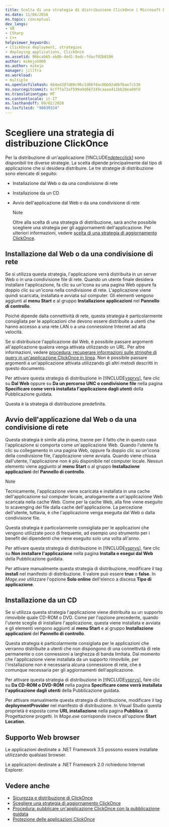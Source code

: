 ```yaml
---
title: Scelta di una strategia di distribuzione ClickOnce | Microsoft Docs
ms.date: 11/04/2016
ms.topic: conceptual
dev_langs:
- VB
- CSharp
- C++
helpviewer_keywords:
- ClickOnce deployment, strategies
- deploying applications, ClickOnce
ms.assetid: 98bcab65-ab8b-4ed1-9adc-fdacf92b8106
author: mikejo5000
ms.author: mikejo
manager: jillfra
ms.workload:
- multiple
ms.openlocfilehash: 6b4ed387d00c96c1d66fdac0bb92a0bfbae7c530
ms.sourcegitcommit: 6cfffa72af599a9d667249caaaa411bb28ea69fd
ms.translationtype: MT
ms.contentlocale: it-IT
ms.lasthandoff: 09/02/2020
ms.locfileid: "90839324"
---
```

# <a name="choose-a-clickonce-deployment-strategy"></a>Scegliere una strategia di distribuzione ClickOnce
Per la distribuzione di un'applicazione [!INCLUDE[ndptecclick](../deployment/includes/ndptecclick_md.md)] sono disponibili tre diverse strategie. La scelta dipende principalmente dal tipo di applicazione che si desidera distribuire. Le tre strategie di distribuzione sono elencate di seguito:

- Installazione dal Web o da una condivisione di rete

- Installazione da un CD

- Avvio dell'applicazione dal Web o da una condivisione di rete

    > [!NOTE]
    > Oltre alla scelta di una strategia di distribuzione, sarà anche possibile scegliere una strategia per gli aggiornamenti dell'applicazione. Per ulteriori informazioni, vedere [scelta di una strategia di aggiornamento ClickOnce](../deployment/choosing-a-clickonce-update-strategy.md).

## <a name="install-from-the-web-or-a-network-share"></a>Installazione dal Web o da una condivisione di rete
 Se si utilizza questa strategia, l'applicazione verrà distribuita in un server Web o in una condivisione file di rete. Quando un utente finale desidera installare l'applicazione, fa clic su un'icona su una pagina Web oppure fa doppio clic su un'icona nella condivisione di rete. L'applicazione viene quindi scaricata, installata e avviata sul computer. Gli elementi vengono aggiunti al **menu Start** e al gruppo **Installazione applicazioni** nel **Pannello di controllo**.

 Poiché dipende dalla connettività di rete, questa strategia è particolarmente consigliata per le applicazioni che devono essere distribuite a utenti che hanno accesso a una rete LAN o a una connessione Internet ad alta velocità.

 Se si distribuisce l'applicazione dal Web, è possibile passare argomenti all'applicazione qualora venga attivata utilizzando un URL. Per altre informazioni, vedere [procedura: recuperare informazioni sulle stringhe di query in un'applicazione ClickOnce in linea](../deployment/how-to-retrieve-query-string-information-in-an-online-clickonce-application.md). Non è possibile passare argomenti a un'applicazione attivata utilizzando gli altri metodi descritti in questo documento.

 Per attivare questa strategia di distribuzione in [!INCLUDE[vsprvs](../code-quality/includes/vsprvs_md.md)], fare clic su **Dal Web** oppure su **Da un percorso UNC o condivisione file** nella pagina **Specificare come verrà installata l'applicazione dagli utenti** della Pubblicazione guidata.

 Questa è la strategia di distribuzione predefinita.

## <a name="start-the-application-from-the-web-or-a-network-share"></a>Avvio dell'applicazione dal Web o da una condivisione di rete
 Questa strategia è simile alla prima, tranne per il fatto che in questo caso l'applicazione si comporta come un'applicazione Web. Quando l'utente fa clic su collegamento in una pagina Web, oppure fa doppio clic su un'icona della condivisione file, l'applicazione viene avviata. Quando viene chiusa dall'utente, l'applicazione non è più disponibile nel computer locale. Nessun elemento viene aggiunto al **menu Start** o al gruppo **Installazione applicazioni** del **Pannello di controllo**.

> [!NOTE]
> Tecnicamente, l'applicazione viene scaricata e installata in una cache dell'applicazione sul computer locale, analogamente a un'applicazione Web scaricata nella cache Web. Come per la cache Web, alla fine viene eseguito lo scavenging dei file dalla cache dell'applicazione. La percezione dell'utente, tuttavia, è che l'applicazione venga eseguita dal Web o dalla condivisione file.

 Questa strategia è particolarmente consigliata per le applicazioni che vengono utilizzate poco di frequente, ad esempio uno strumento per i benefit dei dipendenti che viene eseguito solo una volta all'anno.

 Per attivare questa strategia di distribuzione in [!INCLUDE[vsprvs](../code-quality/includes/vsprvs_md.md)], fare clic su **Non installare l'applicazione** nella pagina **Installa o esegui dal Web** della Pubblicazione guidata.

 Per attivare manualmente questa strategia di distribuzione, modificare il tag **install** nel manifesto di distribuzione. Il valore può essere **true** o **false**. In *Mage.exe* utilizzare l'opzione **Solo online** dell'elenco a discesa **Tipo di applicazione**.

## <a name="install-from-a-cd"></a>Installazione da un CD
 Se si utilizza questa strategia l'applicazione viene distribuita su un supporto rimovibile quale CD-ROM o DVD. Come per l'opzione precedente, quando l'utente sceglie di installare l'applicazione, questa viene installata e avviata e gli elementi vengono aggiunti al **menu Start** e al gruppo **Installazione applicazioni** del **Pannello di controllo**.

 Questa strategia è particolarmente consigliata per le applicazioni che verranno distribuite a utenti che non dispongono di una connettività di rete permanente o con connessioni a larghezza di banda limitata. Dal momento che l'applicazione viene installata da un supporto rimovibile, per l'installazione non è necessaria alcuna connessione di rete, che è comunque necessaria per gli aggiornamenti dell'applicazione.

 Per attivare questa strategia di distribuzione in [!INCLUDE[vsprvs](../code-quality/includes/vsprvs_md.md)], fare clic su **Da CD-ROM o DVD-ROM** nella pagina **Specificare come verrà installata l'applicazione dagli utenti** della Pubblicazione guidata.

 Per attivare manualmente questa strategia di distribuzione, modificare il tag **deploymentProvider** nel manifesto di distribuzione. In Visual Studio questa proprietà è esposta come **URL installazione** nella pagina **Pubblica** di Progettazione progetti. In *Mage.exe* corrisponde invece all'opzione **Start Location**.

## <a name="web-browser-support"></a>Supporto Web browser
 Le applicazioni destinate a .NET Framework 3.5 possono essere installate utilizzando qualsiasi browser.

 Le applicazioni destinate a .NET Framework 2.0 richiedono Internet Explorer.

## <a name="see-also"></a>Vedere anche
- [Sicurezza e distribuzione di ClickOnce](../deployment/clickonce-security-and-deployment.md)
- [Scegliere una strategia di aggiornamento ClickOnce](../deployment/choosing-a-clickonce-update-strategy.md)
- [Procedura: pubblicare un'applicazione ClickOnce con la pubblicazione guidata](../deployment/how-to-publish-a-clickonce-application-using-the-publish-wizard.md)
- [Protezione delle applicazioni ClickOnce](../deployment/securing-clickonce-applications.md)